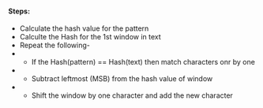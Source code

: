 #### Steps:
- Calculate the hash value for the pattern
- Calculte the Hash for the 1st window in text
- Repeat the following-
- - If the Hash(pattern) == Hash(text) then match characters onr by one
- - Subtract leftmost (MSB) from the hash value of window
- - Shift the window by one character and add the new character

```cpp
```
